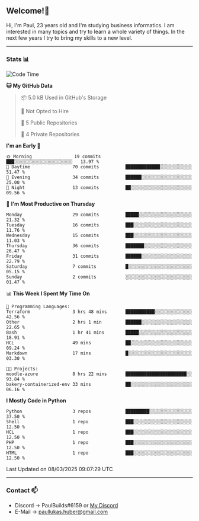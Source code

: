 ## Welcome!👋

Hi, I'm Paul, 23 years old and I'm studying business informatics. I am interested in many topics and try to learn a whole variety of things. In the next few years I try to bring my skills to a new level.

---
### Stats 📊

<!--START_SECTION:waka-->
![Code Time](http://img.shields.io/badge/Code%20Time-97%20hrs%2011%20mins-blue)

**🐱 My GitHub Data** 

> 📦 5.0 kB Used in GitHub's Storage 
 > 
> 🚫 Not Opted to Hire
 > 
> 📜 5 Public Repositories 
 > 
> 🔑 4 Private Repositories 
 > 
**I'm an Early 🐤** 

```text
🌞 Morning                19 commits          ███░░░░░░░░░░░░░░░░░░░░░░   13.97 % 
🌆 Daytime                70 commits          █████████████░░░░░░░░░░░░   51.47 % 
🌃 Evening                34 commits          ██████░░░░░░░░░░░░░░░░░░░   25.00 % 
🌙 Night                  13 commits          ██░░░░░░░░░░░░░░░░░░░░░░░   09.56 % 
```
📅 **I'm Most Productive on Thursday** 

```text
Monday                   29 commits          █████░░░░░░░░░░░░░░░░░░░░   21.32 % 
Tuesday                  16 commits          ███░░░░░░░░░░░░░░░░░░░░░░   11.76 % 
Wednesday                15 commits          ███░░░░░░░░░░░░░░░░░░░░░░   11.03 % 
Thursday                 36 commits          ███████░░░░░░░░░░░░░░░░░░   26.47 % 
Friday                   31 commits          ██████░░░░░░░░░░░░░░░░░░░   22.79 % 
Saturday                 7 commits           █░░░░░░░░░░░░░░░░░░░░░░░░   05.15 % 
Sunday                   2 commits           ░░░░░░░░░░░░░░░░░░░░░░░░░   01.47 % 
```


📊 **This Week I Spent My Time On** 

```text
💬 Programming Languages: 
Terraform                3 hrs 48 mins       ███████████░░░░░░░░░░░░░░   42.56 % 
Other                    2 hrs 1 min         ██████░░░░░░░░░░░░░░░░░░░   22.65 % 
Bash                     1 hr 41 mins        █████░░░░░░░░░░░░░░░░░░░░   18.91 % 
HCL                      49 mins             ██░░░░░░░░░░░░░░░░░░░░░░░   09.24 % 
Markdown                 17 mins             █░░░░░░░░░░░░░░░░░░░░░░░░   03.30 % 

🐱‍💻 Projects: 
moodle-azure             8 hrs 22 mins       ███████████████████████░░   93.84 % 
bakery-containerized-env 33 mins             ██░░░░░░░░░░░░░░░░░░░░░░░   06.16 % 
```

**I Mostly Code in Python** 

```text
Python                   3 repos             █████████░░░░░░░░░░░░░░░░   37.50 % 
Shell                    1 repo              ███░░░░░░░░░░░░░░░░░░░░░░   12.50 % 
HCL                      1 repo              ███░░░░░░░░░░░░░░░░░░░░░░   12.50 % 
PHP                      1 repo              ███░░░░░░░░░░░░░░░░░░░░░░   12.50 % 
HTML                     1 repo              ███░░░░░░░░░░░░░░░░░░░░░░   12.50 % 
```




 Last Updated on 08/03/2025 09:07:29 UTC
<!--END_SECTION:waka-->

---
### Contact 📫

* Discord -> PaulBuilds#6159 or [My Discord](https://discord.gg/7kq6UnB)
* E-Mail -> paullukas.huber@gmail.com
